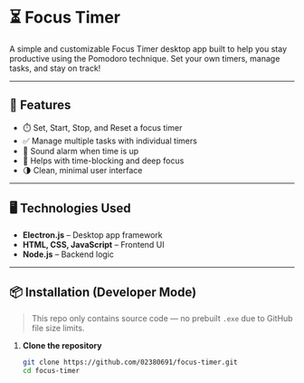 # ⏳ Focus Timer

A simple and customizable Focus Timer desktop app built to help you stay productive using the Pomodoro technique. Set your own timers, manage tasks, and stay on track!

---

## 🚀 Features

- ⏱️ Set, Start, Stop, and Reset a focus timer
- ✅ Manage multiple tasks with individual timers
- 🔔 Sound alarm when time is up
- 🧠 Helps with time-blocking and deep focus
- 🌗 Clean, minimal user interface

---

## 🖥️ Technologies Used

- **Electron.js** – Desktop app framework
- **HTML, CSS, JavaScript** – Frontend UI
- **Node.js** – Backend logic

---

## 📦 Installation (Developer Mode)

> This repo only contains source code — no prebuilt `.exe` due to GitHub file size limits.

1. **Clone the repository**  
   ```bash
   git clone https://github.com/02380691/focus-timer.git
   cd focus-timer
